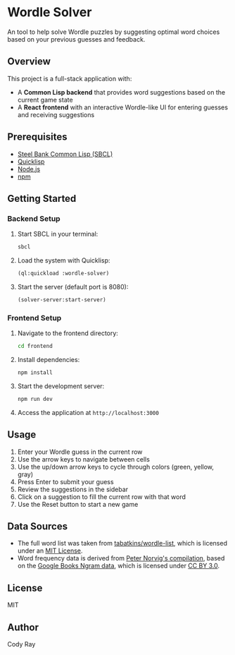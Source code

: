 # Wordle Solver

An tool to help solve Wordle puzzles by suggesting optimal word choices based on your previous guesses and feedback.

## Overview

This project is a full-stack application with:

- A **Common Lisp backend** that provides word suggestions based on the current game state
- A **React frontend** with an interactive Wordle-like UI for entering guesses and receiving suggestions

## Prerequisites

- [Steel Bank Common Lisp (SBCL)](http://www.sbcl.org/)
- [Quicklisp](https://www.quicklisp.org/beta/)
- [Node.js](https://nodejs.org/)
- [npm](https://www.npmjs.com/)

## Getting Started

### Backend Setup

1. Start SBCL in your terminal:
   ```bash
   sbcl
   ```

2. Load the system with Quicklisp:
   ```lisp
   (ql:quickload :wordle-solver)
   ```

3. Start the server (default port is 8080):
   ```lisp
   (solver-server:start-server)
   ```

### Frontend Setup

1. Navigate to the frontend directory:
   ```bash
   cd frontend
   ```

2. Install dependencies:
   ```bash
   npm install
   ```

3. Start the development server:
   ```bash
   npm run dev
   ```

4. Access the application at `http://localhost:3000`

## Usage

1. Enter your Wordle guess in the current row
2. Use the arrow keys to navigate between cells
3. Use the up/down arrow keys to cycle through colors (green, yellow, gray)
4. Press Enter to submit your guess
5. Review the suggestions in the sidebar
6. Click on a suggestion to fill the current row with that word
7. Use the Reset button to start a new game

## Data Sources

- The full word list was taken from [tabatkins/wordle-list](https://github.com/tabatkins/wordle-list), which is licensed under an [MIT License](https://github.com/tabatkins/wordle-list/blob/main/LICENSE).
- Word frequency data is derived from [Peter Norvig's compilation](https://norvig.com/google-books-common-words.txt), based on the [Google Books Ngram data](https://books.google.com/ngrams/info), which is licensed under [CC BY 3.0](https://creativecommons.org/licenses/by/3.0/).

## License

MIT

## Author

Cody Ray
